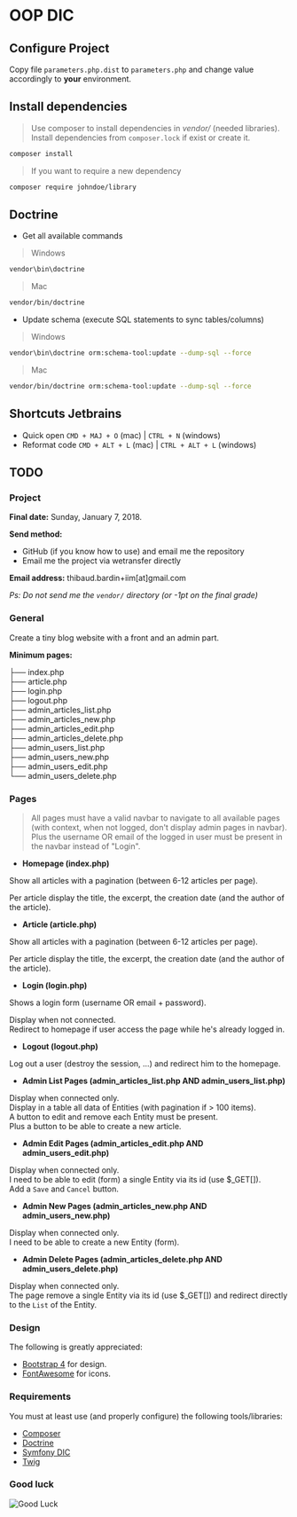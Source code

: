 # OOP DIC

## Configure Project

Copy file `parameters.php.dist` to `parameters.php` and change value accordingly to **your** environment.

## Install dependencies

> Use composer to install dependencies in *vendor/* (needed libraries).  
  Install dependencies from `composer.lock` if exist or create it.


```bash
composer install
```

> If you want to require a new dependency

```bash
composer require johndoe/library
```

## Doctrine

* Get all available commands

> Windows

```bash
vendor\bin\doctrine
```

> Mac

```bash
vendor/bin/doctrine
```

* Update schema (execute SQL statements to sync tables/columns)

> Windows

```bash
vendor\bin\doctrine orm:schema-tool:update --dump-sql --force
```

> Mac

```bash
vendor/bin/doctrine orm:schema-tool:update --dump-sql --force
```

## Shortcuts Jetbrains

* Quick open `CMD + MAJ + O` (mac) | `CTRL + N` (windows)
* Reformat code `CMD + ALT + L` (mac) | `CTRL + ALT + L` (windows)

## TODO

### Project

**Final date:** Sunday, January 7, 2018.

**Send method:** 
* GitHub (if you know how to use) and email me the repository
* Email me the project via wetransfer directly

**Email address:** thibaud.bardin+iim[at]gmail.com

*Ps: Do not send me the `vendor/` directory (or -1pt on the final grade)*

### General

Create a tiny blog website with a front and an admin part.

**Minimum pages:**

├── index.php  
├── article.php  
├── login.php  
├── logout.php  
├── admin_articles_list.php  
├── admin_articles_new.php    
├── admin_articles_edit.php  
├── admin_articles_delete.php  
├── admin_users_list.php  
├── admin_users_new.php  
├── admin_users_edit.php  
└── admin_users_delete.php  

### Pages

> All pages must have a valid navbar to navigate to all available pages (with context, when not logged, don't display admin pages in navbar).  
  Plus the username OR email of the logged in user must be present in the navbar instead of "Login".

* **Homepage (index.php)**

Show all articles with a pagination (between 6-12 articles per page).  

Per article display the title, the excerpt, the creation date (and the author of the article).

* **Article (article.php)**

Show all articles with a pagination (between 6-12 articles per page).  

Per article display the title, the excerpt, the creation date (and the author of the article).


* **Login (login.php)**

Shows a login form (username OR email + password).
  
Display when not connected.  
Redirect to homepage if user access the page while he's already logged in.  

* **Logout (logout.php)**

Log out a user (destroy the session, ...) and redirect him to the homepage.

* **Admin List Pages (admin_articles_list.php AND admin_users_list.php)**

Display when connected only.  
Display in a table all data of Entities (with pagination if > 100 items).  
A button to edit and remove each Entity must be present.  
Plus a button to be able to create a new article.  

* **Admin Edit Pages (admin_articles_edit.php AND admin_users_edit.php)**

Display when connected only.  
I need to be able to edit (form) a single Entity via its id (use $_GET[]).  
Add a `Save` and `Cancel` button.  

* **Admin New Pages (admin_articles_new.php AND admin_users_new.php)**

Display when connected only.  
I need to be able to create a new Entity (form).  

* **Admin Delete Pages (admin_articles_delete.php AND admin_users_delete.php)**

Display when connected only.  
The page remove a single Entity via its id (use $_GET[]) and redirect directly to the `List` of the Entity.  

### Design

The following is greatly appreciated:

* [Bootstrap 4](http://getbootstrap.com/docs/4.0/getting-started/introduction/) for design.
* [FontAwesome](http://fontawesome.io/get-started/) for icons.

### Requirements

You must at least use (and properly configure) the following tools/libraries:

* [Composer](https://getcomposer.org/doc/)
* [Doctrine](http://docs.doctrine-project.org/projects/doctrine-orm/en/latest/)
* [Symfony DIC](http://symfony.com/doc/current/components/dependency_injection.html)
* [Twig](https://twig.symfony.com/doc/2.x/)

### Good luck

![Good Luck](http://heyjackass.com/wp-content/uploads/2016/05/lando_goodbye.jpg)
